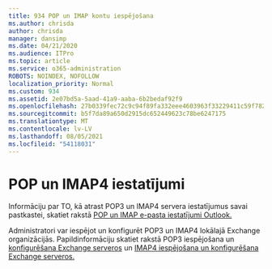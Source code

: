 ```yaml
---
title: 934 POP un IMAP kontu iespējošana
ms.author: chrisda
author: chrisda
manager: dansimp
ms.date: 04/21/2020
ms.audience: ITPro
ms.topic: article
ms.service: o365-administration
ROBOTS: NOINDEX, NOFOLLOW
localization_priority: Normal
ms.custom: 934
ms.assetid: 2e07bd5a-5aad-41a9-aaba-6b2bedaf92f9
ms.openlocfilehash: 27b0339fec72c9c94f89fa332eee4603963f33229411c59f78282b24e0c7f586
ms.sourcegitcommit: b5f7da89a650d2915dc652449623c78be6247175
ms.translationtype: MT
ms.contentlocale: lv-LV
ms.lasthandoff: 08/05/2021
ms.locfileid: "54118031"
---
```

# <a name="pop-and-imap4-settings"></a>POP un IMAP4 iestatījumi

Informāciju par TO, kā atrast POP3 un IMAP4 servera iestatījumus savai pastkastei, skatiet rakstā [POP un IMAP e-pasta iestatījumi Outlook.](https://support.office.com/article/8361e398-8af4-4e97-b147-6c6c4ac95353.aspx)

Administratori var iespējot un konfigurēt POP3 un IMAP4 lokālajā Exchange organizācijās. Papildinformāciju skatiet rakstā POP3 iespējošana un [konfigurēšana Exchange serveros](https://technet.microsoft.com/library/bb124934.aspx) un [IMAP4 iespējošana un konfigurēšana Exchange serveros.](https://technet.microsoft.com/library/bb124489.aspx)
